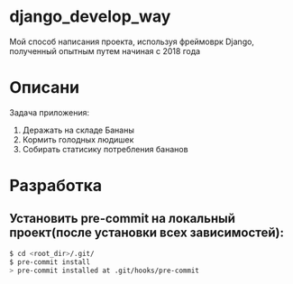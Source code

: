 # django_develop_way
Мой способ написания проекта, используя фреймоврк Django, полученный опытным путем начиная с 2018 года

# Описани
Задача приложения:
1. Деражать на складе Бананы
2. Кормить голодных людишек
3. Собирать статисику потребления бананов

# Разработка

## Установить pre-commit на локальный проект(после установки всех зависимостей):

```bash
$ cd <root_dir>/.git/
$ pre-commit install
> pre-commit installed at .git/hooks/pre-commit
```
